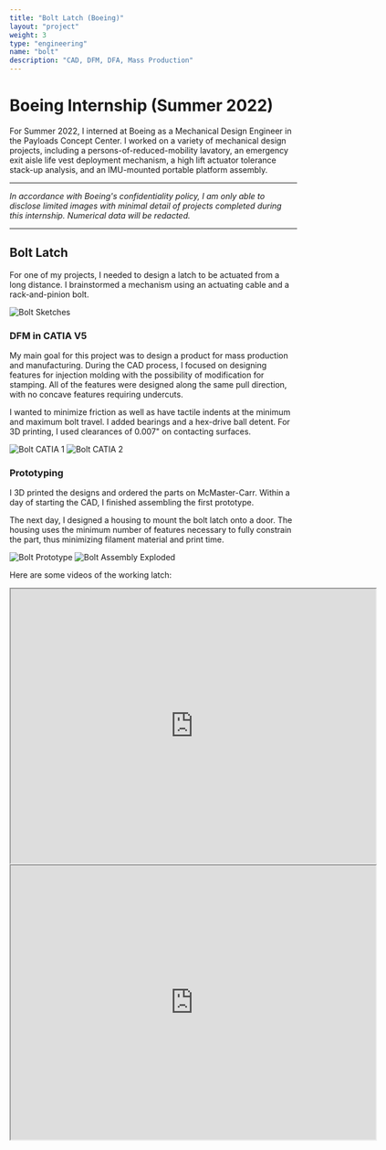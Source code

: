 ```yaml
---
title: "Bolt Latch (Boeing)"
layout: "project"
weight: 3
type: "engineering"
name: "bolt"
description: "CAD, DFM, DFA, Mass Production"
---
```


# Boeing Internship (Summer 2022)

For Summer 2022, I interned at Boeing as a Mechanical Design Engineer in the Payloads Concept Center. I worked on a variety of mechanical design projects, including a persons-of-reduced-mobility lavatory, an emergency exit aisle life vest deployment mechanism, a high lift actuator tolerance stack-up analysis, and an IMU-mounted portable platform assembly.

---

_In accordance with Boeing's confidentiality policy, I am only able to disclose limited images with minimal detail of projects completed during this internship. Numerical data will be redacted._

---

## Bolt Latch

For one of my projects, I needed to design a latch to be actuated from a long distance. I brainstormed a mechanism using an actuating cable and a rack-and-pinion bolt.

![Bolt Sketches](/img/boltsketches.PNG)

### DFM in CATIA V5

My main goal for this project was to design a product for mass production and manufacturing. During the CAD process, I focused on designing features for injection molding with the possibility of modification for stamping. All of the features were designed along the same pull direction, with no concave features requiring undercuts.

I wanted to minimize friction as well as have tactile indents at the minimum and maximum bolt travel. I added bearings and a hex-drive ball detent. For 3D printing, I used clearances of 0.007" on contacting surfaces.

![Bolt CATIA 1](/img/boltcatia1.JPG)
![Bolt CATIA 2](/img/boltcatia2.JPG)

### Prototyping

I 3D printed the designs and ordered the parts on McMaster-Carr. Within a day of starting the CAD, I finished assembling the first prototype.

The next day, I designed a housing to mount the bolt latch onto a door. The housing uses the minimum number of features necessary to fully constrain the part, thus minimizing filament material and print time.

![Bolt Prototype](/img/boltproto1.JPG)
![Bolt Assembly Exploded](/img/boltprotoexploded.JPG)

Here are some videos of the working latch:

<iframe src="https://drive.google.com/file/d/1Ixfey5dKwSFrldG7Gj27OglBosAHPKZs/preview" width="640" height="480" allow="autoplay"></iframe>
<iframe src="https://drive.google.com/file/d/1TDNxOQlDNbA8STspJaSSSX5Sr9tLD1xY/preview" width="640" height="480" allow="autoplay"></iframe>
